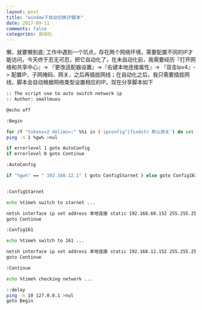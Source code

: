 ```yaml
---
layout: post
title: "window下自动切换IP脚本"
date: 2017-09-11
comments: false
categories: 自动化
---
```


懒，就要懒到底; 工作中遇到一个坑点，存在两个网络环境，需要配置不同的IP才能访问，今天终于忍无可忍，把它自动化了，在未自动化前，我需要经历『打开网络和共享中心』-> 『更改适配器设置』->『右键本地连接属性』-> 『双击Ipv4』-> 配置IP、子网掩码、网关，之后再插拔网线；在自动化之后，我只需要插拔网线，脚本会自动根据网络类型设置相应的IP。现在分享脚本如下

```bash
:: The script use to auto switch network ip 
:: Author: smallmuou

@echo off

:Begin

for /f "tokens=2 delims=:" %%i in ('ipconfig^|findstr 默认网关') do set gw=%%i
ping -n 1 %gw% >nul

if errorlevel 1 goto AutoConfig 
if errorlevel 0 goto Continue

:AutoConfig

if "%gw%" == " 192.168.12.1" ( goto ConfigStarnet ) else goto Config161


:ConfigStarnet

echo %time% switch to starnet ...

netsh interface ip set address 本地连接 static 192.168.60.152 255.255.255.0 192.168.60.1 
goto Continue

:Config161

echo %time% switch to 161 ...

netsh interface ip set address 本地连接 static 192.168.12.152 255.255.255.0 192.168.12.1
goto Continue

:Continue

echo %time% checking network ...

::delay
ping -n 10 127.0.0.1 >nul 
goto Begin

```